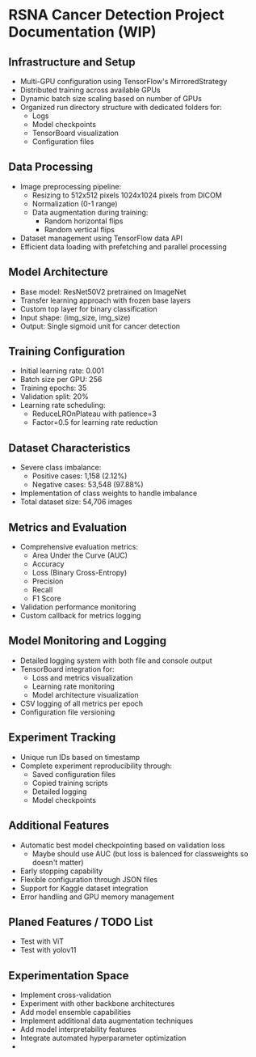 # RSNA Cancer Detection Project Documentation (WIP)
## Infrastructure and Setup
- Multi-GPU configuration using TensorFlow's MirroredStrategy
- Distributed training across available GPUs
- Dynamic batch size scaling based on number of GPUs
- Organized run directory structure with dedicated folders for:
  - Logs
  - Model checkpoints
  - TensorBoard visualization
  - Configuration files

## Data Processing
- Image preprocessing pipeline:
  - Resizing to 512x512 pixels 1024x1024 pixels from DICOM
  - Normalization (0-1 range)
  - Data augmentation during training:
    - Random horizontal flips
    - Random vertical flips
- Dataset management using TensorFlow data API
- Efficient data loading with prefetching and parallel processing

## Model Architecture
- Base model: ResNet50V2 pretrained on ImageNet
- Transfer learning approach with frozen base layers
- Custom top layer for binary classification
- Input shape: (img_size, img_size)
- Output: Single sigmoid unit for cancer detection

## Training Configuration
- Initial learning rate: 0.001
- Batch size per GPU: 256
- Training epochs: 35
- Validation split: 20%
- Learning rate scheduling:
  - ReduceLROnPlateau with patience=3
  - Factor=0.5 for learning rate reduction

## Dataset Characteristics
- Severe class imbalance:
  - Positive cases: 1,158 (2.12%)
  - Negative cases: 53,548 (97.88%)
- Implementation of class weights to handle imbalance
- Total dataset size: 54,706 images

## Metrics and Evaluation
- Comprehensive evaluation metrics:
  - Area Under the Curve (AUC)
  - Accuracy
  - Loss (Binary Cross-Entropy)
  - Precision
  - Recall
  - F1 Score
- Validation performance monitoring
- Custom callback for metrics logging

## Model Monitoring and Logging
- Detailed logging system with both file and console output
- TensorBoard integration for:
  - Loss and metrics visualization
  - Learning rate monitoring
  - Model architecture visualization
- CSV logging of all metrics per epoch
- Configuration file versioning

## Experiment Tracking
- Unique run IDs based on timestamp
- Complete experiment reproducibility through:
  - Saved configuration files
  - Copied training scripts
  - Detailed logging
  - Model checkpoints

## Additional Features
- Automatic best model checkpointing based on validation loss
  - Maybe should use AUC (but loss is balenced for classweights so doesn't matter)
- Early stopping capability
- Flexible configuration through JSON files
- Support for Kaggle dataset integration
- Error handling and GPU memory management

## Planed Features / TODO List
- Test with ViT
- Test with yolov11

## Experimentation Space
- Implement cross-validation
- Experiment with other backbone architectures
- Add model ensemble capabilities
- Implement additional data augmentation techniques
- Add model interpretability features
- Integrate automated hyperparameter optimization
- 